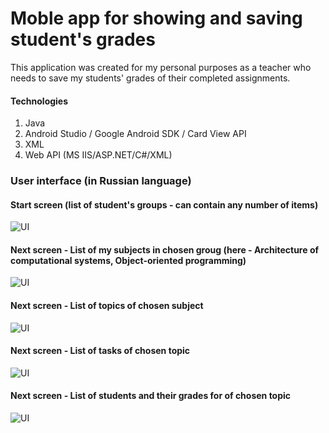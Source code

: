 # Moble app for showing and saving student's grades

This application was created for my personal purposes as a teacher who needs to save my students' grades of their completed assignments.

#### Technologies 
1. Java 
2. Android Studio / Google Android SDK / Card View API
3. XML
4. Web API (MS IIS/ASP.NET/C#/XML)

### User interface (in Russian language)

#### Start screen (list of student's groups - can contain any number of items)

![UI](https://github.com/PavelSobolev/Students-Grading-App/blob/master/uiimg/01.jpg)

#### Next screen - List of my subjects in chosen groug (here - Architecture of computational systems, Object-oriented programming) 

![UI](https://github.com/PavelSobolev/Students-Grading-App/blob/master/uiimg/02.jpg)

#### Next screen - List of topics of chosen subject

![UI](https://github.com/PavelSobolev/Students-Grading-App/blob/master/uiimg/03.jpg)

#### Next screen - List of tasks of chosen topic

![UI](https://github.com/PavelSobolev/Students-Grading-App/blob/master/uiimg/04.jpg)

#### Next screen - List of students and their grades for of chosen topic

![UI](https://github.com/PavelSobolev/Students-Grading-App/blob/master/uiimg/05.jpg)
